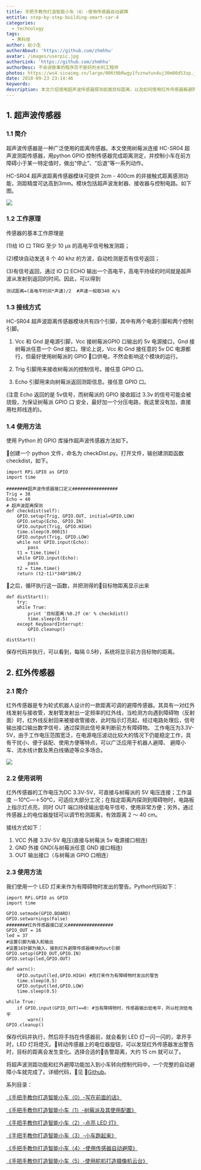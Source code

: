 ```yaml
---
title: 手把手教你打造智能小车（4）-使用传感器自动避障
entitle: step-by-step-building-smart-car-4
categories:
  - technology
tags:
  - 黑科技
author: 赵小生
authorAbout: 'https://github.com/zhmhhu'
avatar: /images/userpic.jpg
authorLink: 'https://github.com/zhmhhu'
authorDesc: 不会讲故事的程序员不是好的水利工程师
photos: https://ws4.sinaimg.cn/large/006tNbRwgy1fvznwtun4uj30m80d53zp.jpg
date: 2018-09-23 23:14:46
keywords:
description: 本文介绍使用超声波传感器探测前面目标距离，以及如何使用红外传感器躲避障碍。
---
```


## 1. 超声波传感器

### 1.1 简介
超声波传感器是一种广泛使用的距离传感器。本文使用树莓派连接 HC-SR04 超声波测距传感器，用python GPIO 控制传感器完成距离测定，并控制小车在前方障碍小于某一特定值时，做出“停止”、“后退”等一系列动作。

HC-SR04 超声波距离传感器模块可提供 2cm - 400cm 的非接触式距离感测功能，测距精度可达高到3mm。模块包括超声波发射器、接收器与控制电路。如下图。

![](https://ws4.sinaimg.cn/large/006tNbRwgy1fvznwtun4uj30m80d53zp.jpg)

### 1.2 工作原理

传感器的基本工作原理是

(1)给 IO 口 TRIG 至少 10 μs 的高电平信号触发测距；

(2)模块自动发送 8 个 40 khz 的方波，自动检测是否有信号返回；

(3)有信号返回，通过 IO 口 ECHO 输出一个高电平，高电平持续的时间就是超声波从发射到返回的时间。因此，可以得到
```
测试距离=(高电平时间*声速)/2  #声速一般取340 m/s
```
### 1.3 接线方式

HC-SR04 超声波距离传感器模块共有四个引脚，其中有两个电源引脚和两个控制引脚。

1. Vcc 和 Gnd 是电源引脚，Vcc 接树莓派GPIO 口输出的 5v 电源接口，Gnd 接树莓派任意一个 Gnd 接口。理论上说，Vcc 和 Gnd 接任意的 5v DC 电源都行，但最好使用树莓派的 GPIO 口供电，不然会影响这个模块的运行。

2. Trig 引脚用来接收树莓派的控制信号。接任意 GPIO 口。

3. Echo 引脚用来向树莓派返回测距信息。接任意 GPIO 口。

(注意 Echo 返回的是 5v信号，而树莓派的 GPIO 接收超过 3.3v 的信号可能会被烧毁，为保证树莓派 GPIO 口 安全，最好加一个分压电路，我这里没有加，直接用杜邦线连的)。

### 1.4 使用方法
使用 Python 的 GPIO 库操作超声波传感器方法如下。

创建一个 python 文件，命名为 checkDist.py。打开文件，输创建测距函数 checkdist，如下。
```
import RPi.GPIO as GPIO
import time

########超声波传感器接口定义#################
Trig = 38
Echo = 40
# 超声波距离探测
def checkdist(self):
	GPIO.setup(Trig, GPIO.OUT, initial=GPIO.LOW)
	GPIO.setup(Echo, GPIO.IN)
	GPIO.output(Trig, GPIO.HIGH)
	time.sleep(0.00015)
	GPIO.output(Trig, GPIO.LOW)
	while not GPIO.input(Echo):
		pass
	t1 = time.time()
	while GPIO.input(Echo):
		pass
	t2 = time.time()
	return (t2-t1)*340*100/2
```
之后，循环执行这一函数，并把测得的目标物距离显示出来

```
def distStart():
	try:
    while True:
        print '目标距离:%0.2f cm' % checkdist()
        time.sleep(0.5)
	except KeyboardInterrupt:
    	GPIO.cleanup()

distStart()
```

保存代码并执行，可以看到，每隔 0.5秒，系统将显示前方目标物的距离。

## 2. 红外传感器

### 2.1 简介

红外传感器是专为轮式机器人设计的一款距离可调的避障传感器。其具有一对红外线发射与接收管，发射管发射出一定频率的红外线，当检测方向遇到障碍物（反射面）时，红外线反射回来被接收管接收，此时指示灯亮起，经过电路处理后，信号输出接口输出数字信号，通过探测此信号来判断前方有障碍物。
工作电压为3.3V-5V，由于工作电压范围宽泛，在电源电压波动比较大的情况下仍能稳定工作，具有干扰小、便于装配、使用方便等特点，可以广泛应用于机器人避障、 避障小车、流水线计数及黑白线循迹等众多场合。

![](https://ws1.sinaimg.cn/large/006tNbRwgy1fvzrpac320j30dw0dw3ym.jpg)

### 2.2 使用说明

红外传感器的工作电压为DC 3.3V-5V，可直接与树莓派的 5V 电压连接；工作温度 －10℃—＋50℃，可适应大部分工况；在指定距离内探测到障碍物时，电路板上指示灯点亮，同时 OUT 端口持续输出低电平信号，使用非常方便；另外，通过传感器上的电位器旋钮可以调节检测距离，有效距离 2 ～ 40 cm。

接线方式如下：

1. VCC 外接 3.3V-5V 电压(直接与树莓派 5v 电源接口相连)
2. GND 外接 GND(与树莓派任意 GND 接口相连)
3. OUT 输出接口（与树莓派 GPIO 口相连）

### 2.3 使用方法

我们使用一个 LED 灯来来作为有障碍物时发出的警告。Python代码如下：
```
import RPi.GPIO as GPIO
import time

GPIO.setmode(GPIO.BOARD)
GPIO.setwarnings(False)
########红外传感器接口定义#################
GPIO_OUT = 16
led = 37 
#设置引脚为输入和输出
#设置16针脚为输入，接到红外避障传感器模块的out引脚
GPIO.setup(GPIO_OUT,GPIO.IN) 
GPIO.setup(led,GPIO.OUT)     
 
def warn():   
	GPIO.output(led,GPIO.HIGH) #亮灯来作为有障碍物时发出的警告
	time.sleep(0.5)
	GPIO.output(led,GPIO.LOW)
	time.sleep(0.5)
		
while True:
	if GPIO.input(GPIO_OUT)==0: #当有障碍物时，传感器输出低电平，所以检测低电平
		warn()
GPIO.cleanup()

```
保存代码并执行，然后将手挡在传感器前，就会看到 LED 灯一闪一闪的，拿开手时，LED 灯将熄灭。转动传感器上的电位器旋钮，可以发现红外传感器发出警告时，目标的距离会发生变化。选择合适的告警距离，大约 15 cm 就可以了。

将超声波测距功能和红外避障功能加入到小车转向控制代码中，一个完整的自动避障小车就完成了。详细代码，见 [Github](https://github.com/zhmhhu/myPiCar)。

系列目录：

[《手把手教你打造智能小车（0）-写在前面的话》](https://zhmhhu.github.io/technology/2018-09-16-step-by-step-building-smart-car-0.html)

[《手把手教你打造智能小车（1）-树莓派及其使用配置》](https://zhmhhu.github.io/technology/2018-09-16-step-by-step-building-smart-car-1.html)

[《手把手教你打造智能小车（2）-点亮 LED 灯》](https://zhmhhu.github.io/technology/2018-09-23-step-by-step-building-smart-car-2.html)

[《手把手教你打造智能小车（3）-小车跑起来》](https://zhmhhu.github.io/technology/2018-09-23-step-by-step-building-smart-car-3.html)

[《手把手教你打造智能小车（4）-使用传感器自动避障》](https://zhmhhu.github.io/technology/2018-09-23-step-by-step-building-smart-car-4.html)

[《手把手教你打造智能小车（5）-使用舵机打造摄像机云台》](https://zhmhhu.github.io/technology/2018-09-24-step-by-step-building-smart-car-5.html)